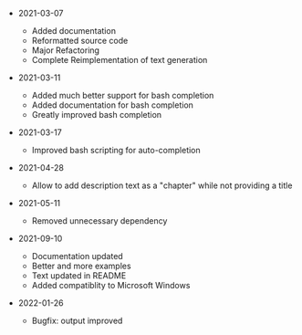 * 2021-03-07
	* Added documentation
	* Reformatted source code
	* Major Refactoring
	* Complete Reimplementation of text generation

* 2021-03-11
	* Added much better support for bash completion
	* Added documentation for bash completion
	* Greatly improved bash completion

* 2021-03-17
	* Improved bash scripting for auto-completion

* 2021-04-28
	* Allow to add description text as a "chapter" while not providing a title

* 2021-05-11
	* Removed unnecessary dependency

* 2021-09-10
	* Documentation updated
	* Better and more examples
	* Text updated in README
	* Added compatiblity to Microsoft Windows

* 2022-01-26
	* Bugfix: output improved



